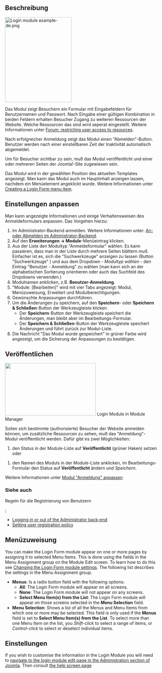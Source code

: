 <!-- Filename: Customising_the_Login_Form_module / Display title: Das Modul "Anmeldeformular" anpassen -->

## Beschreibung

<img
src="https://docs.joomla.org/images/2/29/Login_module_example-de.png"
class="thumbimage" decoding="async" data-file-width="220"
data-file-height="280" width="220" height="280"
alt="Login module example-de.png" />

Das Modul zeigt Besuchern ein Formular mit Eingabefeldern für
Benutzernamen und Passwort. Nach Eingabe einer gültigen Kombination in
beiden Feldern erhalten Besucher Zugang zu weiteren Ressourcen der
Website. Welche Ressourcen das sind wird seperat eingestellt. Weitere
Informationen unter
<a href="https://forum.joomla.org/viewtopic.php?t=376371"
class="external text" target="_blank" rel="noreferrer noopener">Forum:
restricting user access to resources</a>.

Nach erfolgreicher Anmeldung zeigt das Modul einen "Abmelden"-Button.
Benutzer werden nach einer einstellbaren Zeit der Inaktivität
automatisch abgemeldet.

Um für Besucher sichtbar zu sein, muß das Modul veröffentlicht und einer
oder mehreren Seiten der Joomla!-Site zugewiesen sein.

Das Modul wird in der gewählten Position des aktuellen Templates
angezeigt. Man kann das Modul auch im Hauptinhalt anzeigen lassen,
nachdem ein Menüelement angeklickt wurde. Weitere Informationen unter
[Creating a Login Form menu
item](https://docs.joomla.org/Screen.menus.edit.15#Internal_Link_-_User "Special:MyLanguage/Screen.menus.edit.15").

## Einstellungen anpassen

Man kann angezeigte Informationen und einige Verhaltensweisen des
Anmeldeformulars anpassen. Das Vorgehen hierzu:

1.  Im Administrator-Backend anmelden. Weitere Informationen unter: [An-
    oder Abmelden im
    Administrator-Backend](https://docs.joomla.org/Logging_in_or_out_of_the_Administrator_back-end "Special:MyLanguage/Logging in or out of the Administrator back-end").
2.  Auf den **Erweiterungen **→** Module**-Menüeintrag klicken.
3.  Aus der Liste den Modultyp "Anmeldeformular" wählen. Es kann
    passieren, dass man in der Liste durch mehrere Seiten blättern muß.
    Einfacher ist es, sich die "Suchwerkzeuge" anzeigen zu lassen
    (Button "Suchwerkzeuge" ) und aus dem Dropdown *- Modultyp wählen -*
    den Eintrag "Benutzer - Anmeldung" zu wählen (man kann sich an der
    alphabetischen Sortierung orientieren oder auch das Suchfeld des
    Dropdowns verwenden.)
4.  Modulnamen anklicken, z.B. **Benutzer-Anmeldung**.
5.  "Module: \[Bearbeiten\]" wird mit vier Tabs angezeigt: Modul,
    Menüzuweisung, Erweitert und Modulberechtigungen.
6.  Gewünschte Anpassungen durchführen.
7.  Um die Änderungen zu speichern, auf den **Speichern**- oder
    **Speichern & Schließen**-Button der Werkzeugleiste klicken.
    - Der **Speichern**-Button der Werkzeugleiste speichert die
      Änderungen, man bleibt aber im Bearbeitungs-Formular.
    - Der **Speichern & Schließen**-Button der Werkzeugleiste speichert
      Änderungen und führt zurück zur Modul-Liste.
8.  Die Nachricht "Das Modul wurde gespeichert" in grüner Farbe wird
    angezeigt, um die Sicherung der Anpassungen zu bestätigen.

## Veröffentlichen

<img
src="https://docs.joomla.org/images/thumb/b/b5/Login_module_j39.png/300px-Login_module_j39.png"
class="thumbimage" decoding="async"
srcset="https://docs.joomla.org/images/thumb/b/b5/Login_module_j39.png/450px-Login_module_j39.png 1.5x, https://docs.joomla.org/images/thumb/b/b5/Login_module_j39.png/600px-Login_module_j39.png 2x"
data-file-width="900" data-file-height="520" width="300" height="173" />
<a href="https://docs.joomla.org/File:Login_module_j39.png"
class="internal" title="Enlarge"></a>Login Module in Module Manager

Sollen sich bestimmte (authorisierte) Besucher der Website anmelden
können, um zusätzliche Ressourcen zu sehen, muß das "Anmeldung"-Modul
veröffentlicht werden. Dafür gibt es zwei Möglichkeiten:

1.  den Status in der Module-Liste auf **Veröffentlicht** (grüner Haken)
    setzen oder

<!-- -->

1.  den Namen des Moduls in der Module-Liste anklicken, im
    Bearbeitungs-Formular den Status auf **Veröffentlicht** ändern und
    *Speichern*.

Weitere Informationen unter [Modul "Anmeldung"
anpassen](https://docs.joomla.org/Changing_the_Login_Form_module_settings "Special:MyLanguage/Changing the Login Form module settings")

### Siehe auch

Regeln für die Registrierung von Benutzern

;

- [Logging in or out of the Administrator
  back-end](https://docs.joomla.org/J3.x:Logging_in_or_out_of_the_Administrator_back-end "Special:MyLanguage/J3.x:Logging in or out of the Administrator back-end")
- [Setting user registration
  policy](https://docs.joomla.org/Setting_user_registration_policy "Special:MyLanguage/Setting user registration policy")

## Menüzuweisung

You can make the Login Form module appear on one or more pages by
assigning it to selected Menu Items. This is done using the fields in
the Menu Assignment group on the Module Edit screen. To learn how to do
this see [Changing the Login Form module
settings](https://docs.joomla.org/Changing_the_Login_Form_module_settings "Special:MyLanguage/Changing the Login Form module settings").
The following list describes the settings in the Menu Assignment group.

- **Menus**: Is a radio button field with the following options:
  - **All**: The Login Form module will appear on all screens.
  - **None**: The Login Form module will not appear on any screens.
  - **Select Menu Item(s) from the List**: The Login Form module will
    appear on those screens selected in the **Menu Selection** field.
- **Menu Selection**: Shows a list of all the Menus and Menu Items from
  which one or more may be selected. This field is only used if the
  **Menus** field is set to **Select Menu Item(s) from the List**. To
  select more than one Menu Item on the list, you *Shift-click* to
  select a range of items, or *Control-click* to select or deselect
  individual items.

## Einstellungen

If you wish to customise the information in the Login Module you will
need to [navigate to the login module edit page in the Administration
section of
Joomla](https://docs.joomla.org/Changing_the_Login_Form_module_settings "Changing the Login Form module settings").
Then consult [the help screen
page](https://docs.joomla.org/Help310:Extensions_Module_Manager_Login "Help310:Extensions Module Manager Login")
